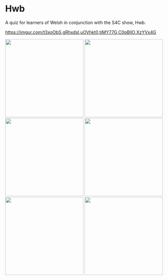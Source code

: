 Hwb
===

A quiz for learners of Welsh in conjunction with the S4C show, Hwb.

https://imgur.com/t3xoObS,gRhxdsI,uOVhkt0,tiMY77G,C0pBllO,XzYVx4G


<img src="https://imgur.com/C0pBllO.png" width = "250px"/>

<img src="https://imgur.com/XzYVx4G.png" width = "250px"/>

<img src="https://imgur.com/t3xoObS.png" width = "250px"/>

<img src="https://imgur.com/gRhxdsI.png" width = "250px"/>

<img src="https://imgur.com/uOVhkt0.png" width = "250px"/>

<img src="https://imgur.com/tiMY77G.png" width = "250px"/>
